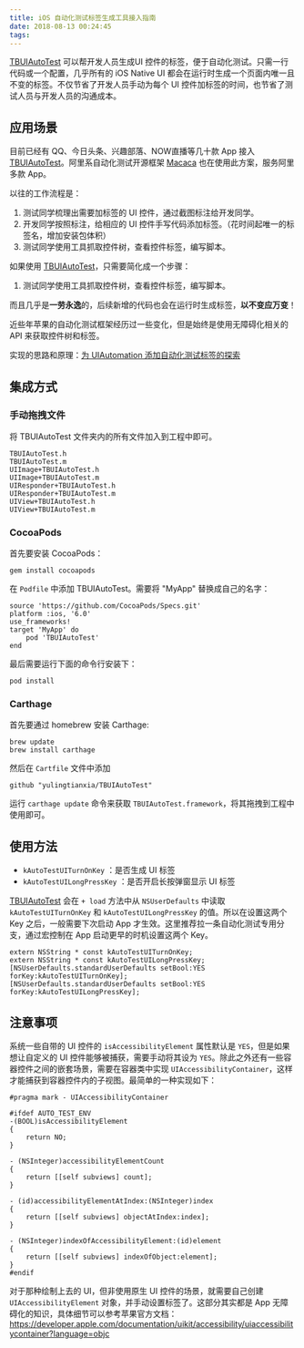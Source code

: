 ```yaml
---
title: iOS 自动化测试标签生成工具接入指南
date: 2018-08-13 00:24:45
tags:
---
```

[TBUIAutoTest](https://github.com/yulingtianxia/TBUIAutoTest) 可以帮开发人员生成UI 控件的标签，便于自动化测试。只需一行代码或一个配置，几乎所有的 iOS Native UI 都会在运行时生成一个页面内唯一且不变的标签。不仅节省了开发人员手动为每个 UI 控件加标签的时间，也节省了测试人员与开发人员的沟通成本。

<!--more-->

## 应用场景

目前已经有 QQ、今日头条、兴趣部落、NOW直播等几十款 App 接入 [TBUIAutoTest](https://github.com/yulingtianxia/TBUIAutoTest)。阿里系自动化测试开源框架 [Macaca](https://github.com/macacajs/iosHookViewId) 也在使用此方案，服务阿里多款 App。

以往的工作流程是：

1. 测试同学梳理出需要加标签的 UI 控件，通过截图标注给开发同学。
2. 开发同学按照标注，给相应的 UI 控件手写代码添加标签。（花时间起唯一的标签名，增加安装包体积）
3. 测试同学使用工具抓取控件树，查看控件标签，编写脚本。

如果使用 [TBUIAutoTest](https://github.com/yulingtianxia/TBUIAutoTest)，只需要简化成一个步骤：

1. 测试同学使用工具抓取控件树，查看控件标签，编写脚本。

而且几乎是**一劳永逸**的，后续新增的代码也会在运行时生成标签，**以不变应万变**！

近些年苹果的自动化测试框架经历过一些变化，但是始终是使用无障碍化相关的 API 来获取控件树和标签。

实现的思路和原理：[为 UIAutomation 添加自动化测试标签的探索](http://yulingtianxia.com/blog/2016/03/28/Add-UITest-Label-for-UIAutomation/)

## 集成方式

### 手动拖拽文件

将 TBUIAutoTest 文件夹内的所有文件加入到工程中即可。

```
TBUIAutoTest.h
TBUIAutoTest.m
UIImage+TBUIAutoTest.h
UIImage+TBUIAutoTest.m
UIResponder+TBUIAutoTest.h
UIResponder+TBUIAutoTest.m
UIView+TBUIAutoTest.h
UIView+TBUIAutoTest.m
```

### CocoaPods

首先要安装 CocoaPods：

```
gem install cocoapods
```

在 `Podfile` 中添加 TBUIAutoTest。需要将 "MyApp" 替换成自己的名字：

```
source 'https://github.com/CocoaPods/Specs.git'
platform :ios, '6.0'
use_frameworks!
target 'MyApp' do
	pod 'TBUIAutoTest'
end
```

最后需要运行下面的命令行安装下：

```
pod install
```

### Carthage

首先要通过 homebrew 安装 Carthage:

```
brew update
brew install carthage
```

然后在 `Cartfile` 文件中添加

```
github "yulingtianxia/TBUIAutoTest"
```

运行 `carthage update` 命令来获取 `TBUIAutoTest.framework`，将其拖拽到工程中使用即可。

## 使用方法

- `kAutoTestUITurnOnKey` ：是否生成 UI 标签
- `kAutoTestUILongPressKey` ：是否开启长按弹窗显示 UI 标签

[TBUIAutoTest](https://github.com/yulingtianxia/TBUIAutoTest) 会在 `+ load` 方法中从 `NSUserDefaults` 中读取 `kAutoTestUITurnOnKey` 和 `kAutoTestUILongPressKey` 的值。所以在设置这两个 Key 之后，一般需要下次启动 App 才生效。这里推荐拉一条自动化测试专用分支，通过宏控制在 App 启动更早的时机设置这两个 Key。

```
extern NSString * const kAutoTestUITurnOnKey;
extern NSString * const kAutoTestUILongPressKey;
[NSUserDefaults.standardUserDefaults setBool:YES forKey:kAutoTestUITurnOnKey];
[NSUserDefaults.standardUserDefaults setBool:YES forKey:kAutoTestUILongPressKey];
```

## 注意事项

系统一些自带的 UI 控件的 `isAccessibilityElement` 属性默认是 `YES`，但是如果想让自定义的 UI 控件能够被捕获，需要手动将其设为 `YES`。除此之外还有一些容器控件之间的嵌套场景，需要在容器类中实现 `UIAccessibilityContainer`，这样才能捕获到容器控件内的子视图。最简单的一种实现如下：

```
#pragma mark - UIAccessibilityContainer

#ifdef AUTO_TEST_ENV
-(BOOL)isAccessibilityElement
{
    return NO;
}

- (NSInteger)accessibilityElementCount
{
    return [[self subviews] count];
}

- (id)accessibilityElementAtIndex:(NSInteger)index
{
    return [[self subviews] objectAtIndex:index];
}

- (NSInteger)indexOfAccessibilityElement:(id)element
{
    return [[self subviews] indexOfObject:element];
}
#endif
```

对于那种绘制上去的 UI，但非使用原生 UI 控件的场景，就需要自己创建 `UIAccessibilityElement` 对象，并手动设置标签了。这部分其实都是 App 无障碍化的知识，具体细节可以参考苹果官方文档：https://developer.apple.com/documentation/uikit/accessibility/uiaccessibilitycontainer?language=objc
